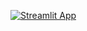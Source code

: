 [![Streamlit App](https://static.streamlit.io/badges/streamlit_badge_black_white.svg)](https://share.streamlit.io/wortpixel/cooklang-assistant/feature/first-working-prototype/app.py)

